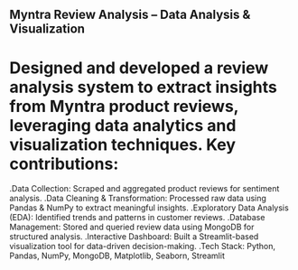 ## Myntra Review Analysis – Data Analysis & Visualization
# Designed and developed a review analysis system to extract insights from Myntra product reviews, leveraging data analytics and visualization techniques. Key contributions:

.Data Collection: Scraped and aggregated product reviews for sentiment analysis.
.Data Cleaning & Transformation: Processed raw data using Pandas & NumPy to extract meaningful insights.
.Exploratory Data Analysis (EDA): Identified trends and patterns in customer reviews.
.Database Management: Stored and queried review data using MongoDB for structured analysis.
.Interactive Dashboard: Built a Streamlit-based visualization tool for data-driven decision-making.
.Tech Stack: Python, Pandas, NumPy, MongoDB, Matplotlib, Seaborn, Streamlit
